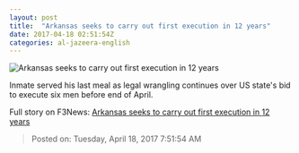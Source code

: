 ```yaml
---
layout: post
title:  "Arkansas seeks to carry out first execution in 12 years"
date: 2017-04-18 02:51:54Z
categories: al-jazeera-english
---
```


![Arkansas seeks to carry out first execution in 12 years](http://www.aljazeera.com/mritems/Images/2017/4/15/0200811a8bed4b8a97f14d6e1368bd6e_18.jpg)

Inmate served his last meal as legal wrangling continues over US state's bid to execute six men before end of April.


Full story on F3News: [Arkansas seeks to carry out first execution in 12 years](http://www.f3nws.com/n/kEWucD)

> Posted on: Tuesday, April 18, 2017 7:51:54 AM
